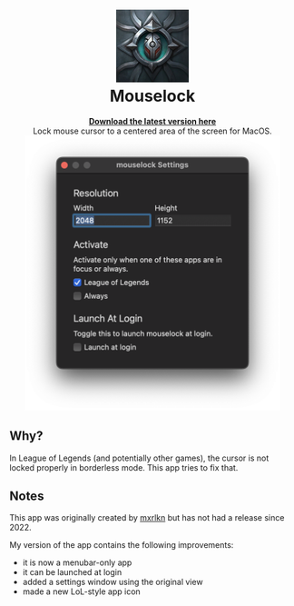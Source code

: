 <h1 align="center">
  <img src="mouselock/Assets.xcassets/AppIcon.appiconset/128.png" />
  <br>
  Mouselock
</h1>

<p align="center">
  <a href="https://github.com/kejedi/mouselock/releases/latest">
    <b>Download the latest version here</b>
  </a>
  <br>
  Lock mouse cursor to a centered area of the screen for MacOS.
  <br>
  <img src="screenshot.png" width="450" />
</p>


## Why?

In League of Legends (and potentially other games), the cursor is not locked properly in borderless mode. This app tries to fix that.


## Notes

This app was originally created by [mxrlkn](https://github.com/mxrlkn/mouselock) but has not had a release since 2022.

My version of the app contains the following improvements:

- it is now a menubar-only app
- it can be launched at login
- added a settings window using the original view
- made a new LoL-style app icon
